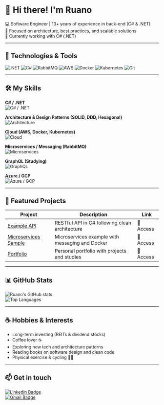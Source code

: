 # 👋 Hi there! I'm Ruano

💻 Software Engineer | 13+ years of experience in back-end (C# & .NET)  
🚀 Focused on architecture, best practices, and scalable solutions  
📌 Currently working with C# (.NET)  

---

## 🔧 Technologies & Tools

![.NET](https://img.shields.io/badge/.NET-512BD4?style=for-the-badge&logo=dotnet&logoColor=white)
![C#](https://img.shields.io/badge/C%23-239120?style=for-the-badge&logo=c-sharp&logoColor=white)
![RabbitMQ](https://img.shields.io/badge/RabbitMQ-FF6600?style=for-the-badge&logo=rabbitmq&logoColor=white)
![AWS](https://img.shields.io/badge/AWS-FF9900?style=for-the-badge&logo=amazon-aws&logoColor=white)
![Docker](https://img.shields.io/badge/Docker-2496ED?style=for-the-badge&logo=docker&logoColor=white)
![Kubernetes](https://img.shields.io/badge/Kubernetes-326CE5?style=for-the-badge&logo=kubernetes&logoColor=white)
![Git](https://img.shields.io/badge/Git-F05032?style=for-the-badge&logo=git&logoColor=white)

---

## 🛠️ My Skills

**C# / .NET**  
![C# / .NET](https://img.shields.io/badge/Skill-95%25-brightgreen)

**Architecture & Design Patterns (SOLID, DDD, Hexagonal)**  
![Architecture](https://img.shields.io/badge/Skill-90%25-brightgreen)

**Cloud (AWS, Docker, Kubernetes)**  
![Cloud](https://img.shields.io/badge/Skill-85%25-green)

**Microservices / Messaging (RabbitMQ)**  
![Microservices](https://img.shields.io/badge/Skill-40%25-yellow)

**GraphQL (Studying)**  
![GraphQL](https://img.shields.io/badge/Skill-20%25-orange)

**Azure / GCP**  
![Azure / GCP](https://img.shields.io/badge/Skill-10%25-red)

---

## 🚀 Featured Projects

| Project | Description | Link |
|---------|-----------|------|
| [Example API](https://github.com/ruano/EXAMPLE_API) | RESTful API in C# following clean architecture | 🔗 Access |
| [Microservices Sample](https://github.com/ruano/MICROSERVICES_SAMPLE) | Microservices example with messaging and Docker | 🔗 Access |
| [Portfolio](https://github.com/ruano/PORTFOLIO) | Personal portfolio with projects and studies | 🔗 Access |

---

## 📊 GitHub Stats

![Ruano's GitHub stats](https://github-readme-stats.vercel.app/api?username=ruano&show_icons=true&theme=dracula)  
![Top Languages](https://github-readme-stats.vercel.app/api/top-langs/?username=ruano&layout=compact&theme=dracula)

---

## ☕ Hobbies & Interests

- Long-term investing (REITs & dividend stocks)  
- Coffee lover ☕  
- Exploring new tech and architecture patterns  
- Reading books on software design and clean code
- Physical exercise & cycling 🚴‍♂️

---

## 📫 Get in touch

[![Linkedin Badge](https://img.shields.io/badge/-Ruano-blue?style=flat&logo=Linkedin&logoColor=white&link=https://www.linkedin.com/in/ruano-martinez)](https://www.linkedin.com/in/ruano-martinez)  
[![Gmail Badge](https://img.shields.io/badge/-ruano.martinez@gmail.com-c14438?style=flat&logo=Gmail&logoColor=white&link=mailto:ruano.martinez@gmail.com)]()

